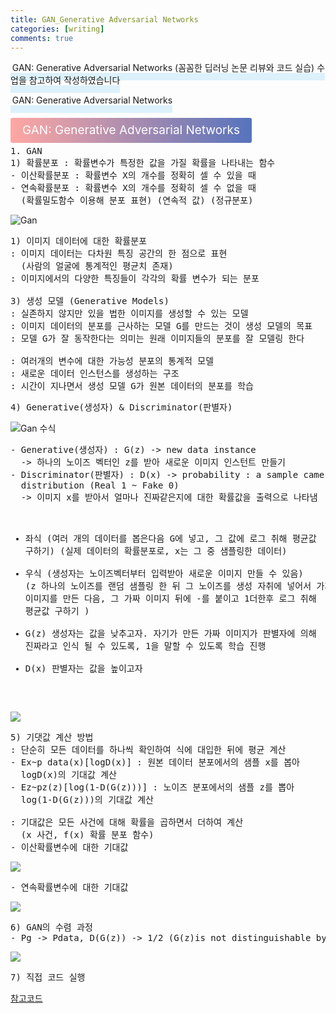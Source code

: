 ```yaml
---
title: GAN_Generative Adversarial Networks
categories: [writing] 
comments: true
---
```

<p><span style="border-bottom: 12px solid #dcf1fb; padding: 0 0 0 0.2em;">GAN: Generative Adversarial Networks (꼼꼼한 딥러닝 논문 리뷰와 코드 실습)   
수업을 참고하여 작성하였습니다</span></p>
<p><span style="border-bottom: 12px solid #dcf1fb; padding: 0 0 0 0.2em;">GAN: Generative Adversarial Networks</span></p>

<html lang="en">
<head>
    <meta charset="UTF-8">
    <title>정의</title>
</head>
<body>

<pre>
</pre>

<p><span style="background: linear-gradient(to right, #ffa7a3, #5673bd); padding: 0.43em 1em; font-size: 19px; border-radius: 3px; color: #ffffff;">GAN: Generative Adversarial Networks</span></p>
<pre>
1. GAN
1) 확률분포 : 확률변수가 특정한 값을 가질 확률을 나타내는 함수
- 이산확률분포 : 확률변수 X의 개수를 정확히 셀 수 있을 때
- 연속확률분포 : 확률변수 X의 개수를 정확히 셀 수 없을 때
  (확률밀도함수 이용해 분포 표현) (연속적 값) (정규분포)
</pre>
</body>
</html>
<img src = "https://img1.daumcdn.net/thumb/R1280x0/?scode=mtistory2&fname=https%3A%2F%2Fblog.kakaocdn.net%2Fdn%2Fdefoec%2FbtqOhPcmToI%2FGzzpCJgUDxrK7WrHKqQQLk%2Fimg.png" alt = "Gan">

<pre>
1) 이미지 데이터에 대한 확률분포
: 이미지 데이터는 다차원 특징 공간의 한 점으로 표현
  (사람의 얼굴에 통계적인 평균치 존재)
: 이미지에서의 다양한 특징들이 각각의 확률 변수가 되는 분포

3) 생성 모델 (Generative Models)
: 실존하지 않지만 있을 법한 이미지를 생성할 수 있는 모델
: 이미지 데이터의 분포를 근사하는 모델 G를 만드는 것이 생성 모델의 목표
: 모델 G가 잘 동작한다는 의미는 원래 이미지들의 분포를 잘 모델링 한다

: 여러개의 변수에 대한 가능성 분포의 통계적 모델
: 새로운 데이터 인스턴스를 생성하는 구조
: 시간이 지나면서 생성 모델 G가 원본 데이터의 분포를 학습
</pre>

<pre>
4) Generative(생성자) & Discriminator(판별자)
</pre>
<img src = "https://diya-blogpost.s3.us-east-1.amazonaws.com/imgs_2019CV/1-%EC%88%98%EC%8B%9D1.png" alt = "Gan 수식">
<pre>
- Generative(생성자) : G(z) -> new data instance
  -> 하나의 노이즈 벡터인 z를 받아 새로운 이미지 인스턴트 만들기
- Discriminator(판별자) : D(x) -> probability : a sample came from the real
  distribution (Real 1 ~ Fake 0)
  -> 이미지 x를 받아서 얼마나 진짜같은지에 대한 확률값을 출력으로 나타냄

- 좌식 (여러 개의 데이터를 봅은다음 G에 넣고, 그 값에 로그 취해 평균값 구하기)
       (실제 데이터의 확률분포로, x는 그 중 샘플링한 데이터)
- 우식 (생성자는 노이즈벡터부터 입력받아 새로운 이미지 만들 수 있음)
       (z 하나의 노이즈를 랜덤 샘플링 한 뒤 그 노이즈를 생성 자취에 넣어서 가짜 이미지를 만든 다음, 
       그 가짜 이미지 뒤에 -를 붙이고 1더한후 로그 취해 평균값 구하기 )
- G(z) 생성자는 값을 낮추고자.
  자기가 만든 가짜 이미지가 판별자에 의해 진짜라고 인식 될 수 있도록,
  1을 말할 수 있도록 학습 진행
- D(x) 판별자는 값을 높이고자
</pre> 
<img src = "https://blog.kakaocdn.net/dn/bzbFXQ/btq1R8vihl6/utx29ixNSHy0XnzkHVRtTK/img.png">

<pre>
5) 기댓값 계산 방법
: 단순히 모든 데이터를 하나씩 확인하여 식에 대입한 뒤에 평균 계산
- Ex~p data(x)[logD(x)] : 원본 데이터 분포에서의 샘플 x를 봅아
  logD(x)의 기대값 계산
- Ez~pz(z)[log(1-D(G(z)))] : 노이즈 분포에서의 샘플 z를 뽑아
  log(1-D(G(z)))의 기대값 계산

: 기대값은 모든 사건에 대해 확률을 곱하면서 더하여 계산
  (x 사건, f(x) 확률 분포 함수)
- 이산확률변수에 대한 기대값
</pre>
<img src = "https://latex.codecogs.com/gif.latex?E%5BX%5D%20%3D%20%5Csum_%7Bi%7D%5E%7B%7Dx_%7Bi%7D%5Ccdot%20f%28x_%7Bi%7D%29">
<pre>
- 연속확률변수에 대한 기대값
</pre>
<img src = "https://latex.codecogs.com/gif.latex?E%5BX%5D%20%3D%20%5Cint%20x%5Ccdot%20f%28x%29dx">

<pre>
6) GAN의 수렴 과정
- Pg -> Pdata, D(G(z)) -> 1/2 (G(z)is not distinguishable by D)
</pre>
<img src = "https://image.slidesharecdn.com/gan-190723113406/95/gan-generative-adversarial-nets-9-638.jpg?cb=1563881671">

<pre>
7) 직접 코드 실행
</pre>
[참고코드](https://github.com/ndb796/Deep-Learning-Paper-Review-and-Practice)
